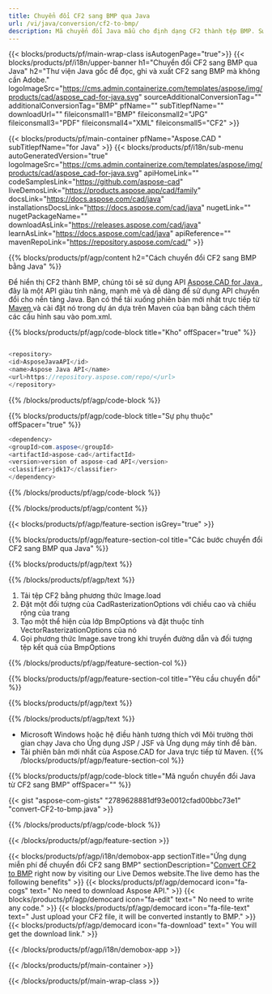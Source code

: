 ```yaml
---
title: Chuyển đổi CF2 sang BMP qua Java 
url: /vi/java/conversion/cf2-to-bmp/ 
description: Mã chuyển đổi Java mẫu cho định dạng CF2 thành tệp BMP. Sử dụng mã ví dụ này để chuyển đổi CF2 thành BMP trong bất kỳ ứng dụng Java Web hoặc Máy tính để bàn nào.
---
```


{{< blocks/products/pf/main-wrap-class isAutogenPage="true">}}
{{< blocks/products/pf/i18n/upper-banner h1="Chuyển đổi CF2 sang BMP qua Java" h2="Thư viện Java gốc để đọc, ghi và xuất CF2 sang BMP mà không cần Adobe." logoImageSrc="https://cms.admin.containerize.com/templates/aspose/img/products/cad/aspose_cad-for-java.svg" sourceAdditionalConversionTag="" additionalConversionTag="BMP" pfName="" subTitlepfName="" downloadUrl="" fileiconsmall1="BMP" fileiconsmall2="JPG" fileiconsmall3="PDF" fileiconsmall4="XML" fileiconsmall5="CF2" >}}

{{< blocks/products/pf/main-container pfName="Aspose.CAD " subTitlepfName="for Java" >}}
{{< blocks/products/pf/i18n/sub-menu autoGeneratedVersion="true" logoImageSrc="https://cms.admin.containerize.com/templates/aspose/img/products/cad/aspose_cad-for-java.svg" apiHomeLink="" codeSamplesLink="https://github.com/aspose-cad" liveDemosLink="https://products.aspose.app/cad/family" docsLink="https://docs.aspose.com/cad/java" installationsDocsLink="https://docs.aspose.com/cad/java" nugetLink="" nugetPackageName="" downloadAsLink="https://releases.aspose.com/cad/java" learnAsLink="https://docs.aspose.com/cad/java" apiReference="" mavenRepoLink="https://repository.aspose.com/cad/" >}}

{{% blocks/products/pf/agp/content h2="Cách chuyển đổi CF2 sang BMP bằng Java" %}}

Để hiển thị CF2 thành BMP, chúng tôi sẽ sử dụng API <a href=https://products.aspose.com/cad/java> Aspose.CAD for Java </a>, đây là một API giàu tính năng, mạnh mẽ và dễ dàng để sử dụng API chuyển đổi cho nền tảng Java. Bạn có thể tải xuống phiên bản mới nhất trực tiếp từ <a href=https://repository.aspose.com/cad/> Maven </a> và cài đặt nó trong dự án dựa trên Maven của bạn bằng cách thêm các cấu hình sau vào pom.xml.

{{% blocks/products/pf/agp/code-block title="Kho" offSpacer="true" %}}

```cs

<repository>
<id>AsposeJavaAPI</id>
<name>Aspose Java API</name>
<url>https://repository.aspose.com/repo/</url>
</repository>

```

{{% /blocks/products/pf/agp/code-block %}}

{{% blocks/products/pf/agp/code-block title="Sự phụ thuộc" offSpacer="true" %}}

```cs
<dependency>
<groupId>com.aspose</groupId>
<artifactId>aspose-cad</artifactId>
<version>version of aspose-cad API</version>
<classifier>jdk17</classifier>
</dependency>

```

{{% /blocks/products/pf/agp/code-block %}}

{{% /blocks/products/pf/agp/content %}}

{{< blocks/products/pf/agp/feature-section isGrey="true" >}}

{{% blocks/products/pf/agp/feature-section-col title="Các bước chuyển đổi CF2 sang BMP qua Java" %}}

{{% blocks/products/pf/agp/text %}}

{{% /blocks/products/pf/agp/text %}}

1. Tải tệp CF2 bằng phương thức Image.load
1. Đặt một đối tượng của CadRasterizationOptions với chiều cao và chiều rộng của trang
1. Tạo một thể hiện của lớp BmpOptions và đặt thuộc tính VectorRasterizationOptions của nó
1. Gọi phương thức Image.save trong khi truyền đường dẫn và đối tượng tệp kết quả của BmpOptions

{{% /blocks/products/pf/agp/feature-section-col %}}

{{% blocks/products/pf/agp/feature-section-col title="Yêu cầu chuyển đổi" %}}

{{% blocks/products/pf/agp/text %}}

{{% /blocks/products/pf/agp/text %}}
- Microsoft Windows hoặc hệ điều hành tương thích với Môi trường thời gian chạy Java cho Ứng dụng JSP / JSF và Ứng dụng máy tính để bàn.
- Tải phiên bản mới nhất của Aspose.CAD for Java trực tiếp từ Maven.
{{% /blocks/products/pf/agp/feature-section-col %}}

{{% blocks/products/pf/agp/code-block title="Mã nguồn chuyển đổi Java từ CF2 sang BMP" offSpacer="" %}}



{{< gist "aspose-com-gists" "2789628881df93e0012cfad00bbc73e1" "convert-CF2-to-bmp.java" >}}

{{% /blocks/products/pf/agp/code-block %}}

{{< /blocks/products/pf/agp/feature-section >}}

<!-- aboutfile Starts -->

{{< blocks/products/pf/agp/i18n/demobox-app sectionTitle="Ứng dụng miễn phí để chuyển đổi CF2 sang BMP" sectionDescription="[Convert CF2 to BMP](https://products.aspose.app/cad/conversion/CF2-to-bmp) right now by visiting our Live Demos website.The live demo has the following benefits" >}}
        {{< blocks/products/pf/agp/democard icon="fa-cogs" text=" No need to download Aspose API." >}}
        {{< blocks/products/pf/agp/democard icon="fa-edit" text=" No need to write any code." >}}
        {{< blocks/products/pf/agp/democard icon="fa-file-text" text=" Just upload your CF2 file, it will be converted instantly to BMP." >}}
        {{< blocks/products/pf/agp/democard icon="fa-download" text=" You will get the download link." >}}

   
{{< /blocks/products/pf/agp/i18n/demobox-app >}}

<!-- aboutfile Ends -->

{{< /blocks/products/pf/main-container >}}
    
{{< /blocks/products/pf/main-wrap-class >}}